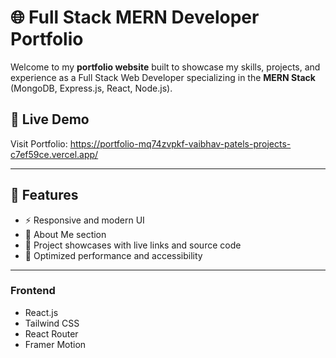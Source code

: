 # 🌐 Full Stack MERN Developer Portfolio

Welcome to my **portfolio website** built to showcase my skills, projects, and experience as a Full Stack Web Developer specializing in the **MERN Stack** (MongoDB, Express.js, React, Node.js).

## 🔗 Live Demo

Visit Portfolio:  https://portfolio-mq74zvpkf-vaibhav-patels-projects-c7ef59ce.vercel.app/

---

## 📌 Features

- ⚡ Responsive and modern UI
- 🧠 About Me section
- 💼 Project showcases with live links and source code
- 🚀 Optimized performance and accessibility

---
### Frontend

- React.js
- Tailwind CSS
- React Router
- Framer Motion 








